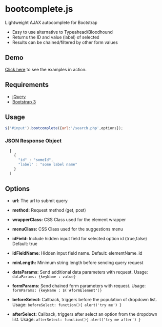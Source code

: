 # bootcomplete.js
Lightweight AJAX autocomplete for Bootstrap

* Easy to use alternative to Typeahead/Bloodhound
* Returns the ID and value (label) of selected
* Results can be chained/filtered by other form values

## Demo

[Click here](http://getwebhelp.com/bootcomplete/) to see the examples in action.

## Requirements

* [jQuery](https://jquery.com/download/)
* [Bootstrap 3](http://getbootstrap.com/)


## Usage

```javascript
$('#input').bootcomplete({url:'/search.php',options});
```

### JSON Response Object
```javascript
  [
    {
      "id" : "someId",
      "label" : "some label name"
    }
  ]
```

## Options

* **url:** The url to submit query

* **method:** Request method (get, post)
 
* **wrapperClass:** CSS Class used for the element wrapper

* **menuClass:** CSS Class used for the suggestions menu

* **idField:** Include hidden input field for selected option id (true,false) Default: true
  
* **idFieldName:** Hidden input field name. Default: elementName_id

* **minLength:** Minimum string length before sending query request

* **dataParams:** Send additional data parameters with request. Usage: ```dataParams: {keyName : value}```

* **formParams:** Send chained form parameters with request. Usage: ```formParams: {keyName : $('#formElement')}```

* **beforeSelect:** Callback, triggers before the population of dropdown list. Usage: ```beforeSelect: function(){ alert('try me') }```

* **afterSelect:** Callback, triggers after select an option from the dropdown list. Usage: ```afterSelect: function(){ alert('try me after') }```
